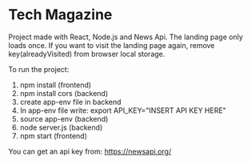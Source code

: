 # Tech Magazine

Project made with React, Node.js and News Api.
The landing page only loads once. If you want to visit the landing page again, remove key(alreadyVisited) from browser local storage.

To run the project:
1. npm install (frontend)
2. npm install cors (backend)
3. create app-env file in backend
4. In app-env file write: export API_KEY="INSERT API KEY HERE"
5. source app-env (backend)
6. node server.js (backend)
7. npm start (frontend)

You can get an api key from:
https://newsapi.org/
